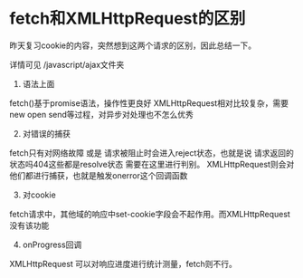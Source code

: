 # fetch和XMLHttpRequest的区别

昨天复习cookie的内容，突然想到这两个请求的区别，因此总结一下。

详情可见 /javascript/ajax文件夹

1. 语法上面

fetch()基于promise语法，操作性更良好
XMLHttpRequest相对比较复杂，需要new open send等过程，对异步对处理也不怎么优秀

2. 对错误的捕获

fetch只有对网络故障 或是 请求被阻止时会进入reject状态，也就是说 请求返回的状态吗404这些都是resolve状态
需要在这里进行判别。
XMLHttpRequest则会对他们都进行捕获，也就是触发onerror这个回调函数

3. 对cookie

fetch请求中，其他域的响应中set-cookie字段会不起作用。而XMLHttpRequest没有该功能


4. onProgress回调

XMLHttpRequest 可以对响应进度进行统计测量，fetch则不行。